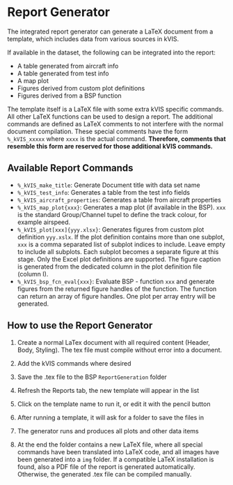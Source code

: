 # Report Generator

The integrated report generator can generate a LaTeX document from a template, which includes data from various sources in kVIS.

If available in the dataset, the following can be integrated into the report:
	
- A table generated from aircraft info
- A table generated from test info
- A map plot
- Figures derived from custom plot definitions
- Figures derived from a BSP function

The template itself is a LaTeX file with some extra kVIS specific commands. All other LaTeX functions can be used to design a report. The additional commands are defined as LaTeX comments to not interfere with the normal document compilation. These special comments have the form ```%_kVIS_xxxxx``` where ```xxxx``` is the actual command. **Therefore, comments that resemble this form are reserved for those additional kVIS commands.**

## Available Report Commands

- ```%_kVIS_make_title```: Generate Document title with data set name
- ```%_kVIS_test_info```: Generates a table from the test info fields
- ```%_kVIS_aircraft_properties```: Generates a table from aircraft properties
- ```%_kVIS_map_plot{xxx}```: Generates a map plot (if available in the BSP). ```xxx``` is the standard Group/Channel tupel to define the track colour, for example airspeed.
- ```%_kVIS_plot[xxx]{yyy.xlsx}```: Generates figures from custom plot definition ```yyy.xslx```. If the plot definition contains more than one subplot, ```xxx``` is a comma separated list of subplot indices to include. Leave empty to include all subplots. Each subplot becomes a separate figure at this stage. Only the Excel plot definitions are supported. The figure caption is generated from the dedicated column in the plot definition file (column I).
- ```%_kVIS_bsp_fcn_eval{xxx}```: Evaluate BSP - function ```xxx``` and generate figures from the returned figure handles of the function. The function can return an array of figure handles. One plot per array entry will be generated.

## How to use the Report Generator

1) Create a normal LaTex document with all required content (Header, Body, Styling). The tex file must compile without error into a document.

2) Add the kVIS commands where desired

3) Save the .tex file to the BSP ```ReportGeneration``` folder

4) Refresh the Reports tab, the new template will appear in the list

5) Click on the template name to run it, or edit it with the pencil button

6) After running a template, it will ask for a folder to save the files in

7) The generator runs and produces all plots and other data items

8) At the end the folder contains a new LaTeX file, where all special commands have been translated into LaTeX code, and all images have been generated into a ```img``` folder. If a compatible LaTeX installation is found, also a PDF file of the report is generated automatically. Otherwise, the generated .tex file can be compiled manually.

